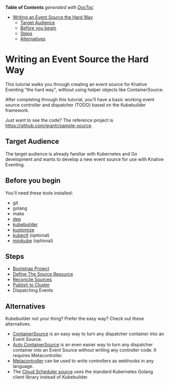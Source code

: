 <!-- START doctoc generated TOC please keep comment here to allow auto update -->
<!-- DON'T EDIT THIS SECTION, INSTEAD RE-RUN doctoc TO UPDATE -->
**Table of Contents**  *generated with [DocToc](https://github.com/thlorenz/doctoc)*

- [Writing an Event Source the Hard Way](#writing-an-event-source-the-hard-way)
  - [Target Audience](#target-audience)
  - [Before you begin](#before-you-begin)
  - [Steps](#steps)
  - [Alternatives](#alternatives)

<!-- END doctoc generated TOC please keep comment here to allow auto update -->

# Writing an Event Source the Hard Way

This tutorial walks you through creating an event source for Knative Eventing
"the hard way", without using helper objects like ContainerSource.

After completing through this tutorial, you'll have a basic working event source
controller and dispatcher (TODO) based on the Kubebuilder framework.

Just want to see the code? The reference project is
https://github.com/grantr/sample-source.

## Target Audience

The target audience is already familiar with Kubernetes and Go development and
wants to develop a new event source for use with Knative Eventing.

## Before you begin

You'll need these tools installed:

- git
- golang
- make
- [dep](https://github.com/golang/dep)
- [kubebuilder](https://github.com/kubernetes-sigs/kubebuilder)
- [kustomize](https://github.com/kubernetes-sigs/kustomize)
- [kubectl](https://kubernetes.io/docs/tasks/tools/install-kubectl/) (optional)
- [minikube](https://github.com/kubernetes/minikube) (optional)

## Steps

- [Bootstrap Project](01-bootstrap.md)
- [Define The Source Resource](02-define-source.md)
- [Reconcile Sources](03-reconcile-sources.md)
- [Publish to Cluster](04-publish-to-cluster.md)
- Dispatching Events

## Alternatives

Kubebuilder not your thing? Prefer the easy way? Check out these alternatives.

- [ContainerSource](https://github.com/knative/docs/tree/master/eventing/sources#meta-sources)
  is an easy way to turn any dispatcher container into an Event Source.
- [Auto ContainerSource](https://github.com/knative/docs/tree/master/eventing/sources#meta-sources)
  is an even easier way to turn any dispatcher container into an Event Source
  without writing any controller code. It requires Metacontroller.
- [Metacontroller](https://metacontroller.app) can be used to write controllers
  as webhooks in any language.
- The [Cloud Scheduler source](https://github.com/vaikas-google/csr) uses the
  standard Kubernetes Golang client library instead of Kubebuilder.
